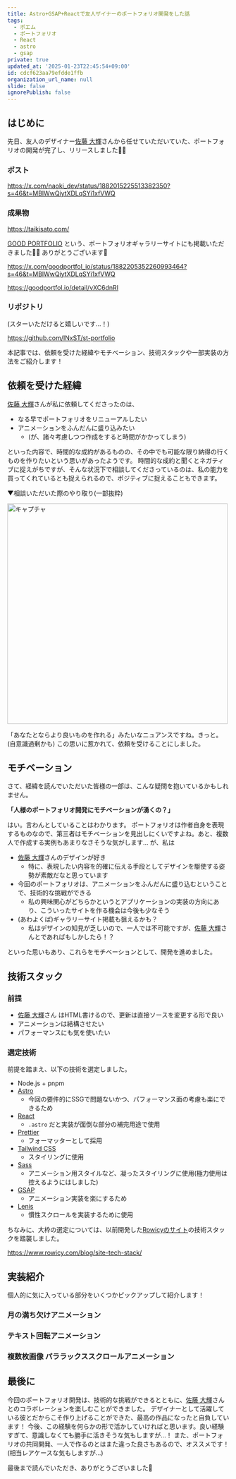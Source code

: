 ```yaml
---
title: Astro+GSAP+Reactで友人ザイナーのポートフォリオ開発をした話
tags:
  - ポエム
  - ポートフォリオ
  - React
  - astro
  - gsap
private: true
updated_at: '2025-01-23T22:45:54+09:00'
id: cdcf623aa79efdde1ffb
organization_url_name: null
slide: false
ignorePublish: false
---
```

## はじめに

先日、友人のデザイナー[佐藤 大輝](https://x.com/0521taiki1)さんから任せていただいていた、ポートフォリオの開発が完了し、リリースしました:clap::clap:

### ポスト

https://x.com/naoki_dev/status/1882015225513382350?s=46&t=MBlWwQiytXDLqSYi1xfVWQ

### 成果物

https://taikisato.com/

[GOOD PORTFOLIO](https://goodportfol.io/) という、ポートフォリオギャラリーサイトにも掲載いただきました:clap::clap:
ありがとうございます:bow:

https://x.com/goodportfol_io/status/1882205352260993464?s=46&t=MBlWwQiytXDLqSYi1xfVWQ

https://goodportfol.io/detail/vXC6dnRI

### リポジトリ

(スターいただけると嬉しいです...！)

https://github.com/INxST/st-portfolio

本記事では、依頼を受けた経緯やモチベーション、技術スタックや一部実装の方法をご紹介します！

## 依頼を受けた経緯

[佐藤 大輝](https://x.com/0521taiki1)さんが私に依頼してくださったのは、

- なる早でポートフォリオをリニューアルしたい
- アニメーションをふんだんに盛り込みたい
  - (が、諸々考慮しつつ作成をすると時間がかかってしまう)

といった内容で、時間的な成約があるものの、その中でも可能な限り納得の行くものを作りたいという思いがあったようです。
時間的な成約と聞くとネガティブに捉えがちですが、そんな状況下で相談してくださっているのは、私の能力を買ってくれているとも捉えられるので、ポジティブに捉えることもできます。

▼相談いただいた際のやり取り(一部抜粋)

<img src="https://qiita-image-store.s3.ap-northeast-1.amazonaws.com/0/3717182/63219e7e-fb17-2a58-9f8f-a0b94c0989fd.png" width="500" alt="キャプチャ">

「あなたとならより良いものを作れる」みたいなニュアンスですね。きっと。(自意識過剰かも)
この思いに惹かれて、依頼を受けることにしました。

## モチベーション

さて、経緯を読んでいただいた皆様の一部は、こんな疑問を抱いているかもしれません。

**「人様のポートフォリオ開発にモチベーションが湧くの？」**

はい。言わんとしていることはわかります。
ポートフォリオは作者自身を表現するものなので、第三者はモチベーションを見出しにくいですよね。あと、複数人で作成する実例もあまりなさそうな気がします...
が、私は

- [佐藤 大輝](https://x.com/0521taiki1)さんのデザインが好き
  - 特に、表現したい内容を的確に伝える手段としてデザインを駆使する姿勢が素敵だなと思っています
- 今回のポートフォリオは、アニメーションをふんだんに盛り込むということで、技術的な挑戦ができる
  - 私の興味関心がどちらかというとアプリケーションの実装の方向にあり、こういったサイトを作る機会は今後も少なそう
- (あわよくば)ギャラリーサイト掲載も狙えるかも？
  - 私はデザインの知見が乏しいので、一人では不可能ですが、[佐藤 大輝](https://x.com/0521taiki1)さんとであればもしかしたら！？

といった思いもあり、これらをモチベーションとして、開発を進めました。

## 技術スタック

### 前提

- [佐藤 大輝](https://x.com/0521taiki1)さん はHTML書けるので、更新は直接ソースを変更する形で良い
- アニメーションは結構させたい
- パフォーマンスにも気を使いたい

### 選定技術

前提を踏まえ、以下の技術を選定しました。

- Node.js + pnpm
- [Astro](https://astro.build/)
  - 今回の要件的にSSGで問題ないかつ、パフォーマンス面の考慮も楽にできるため
- [React](https://ja.react.dev/)
  - `.astro` だと実装が面倒な部分の補完用途で使用
- [Prettier](https://prettier.io/)
  - フォーマッターとして採用
- [Tailwind CSS](https://tailwindcss.com/)
  - スタイリングに使用
- [Sass](https://sass-lang.com/)
  - アニメーション用スタイルなど、凝ったスタイリングに使用(極力使用は控えるようにはしました)
- [GSAP](https://greensock.com/gsap/)
  - アニメーション実装を楽にするため
- [Lenis](https://lenis.darkroom.engineering/)
  - 慣性スクロールを実装するために使用

ちなみに、大枠の選定については、以前開発した[Rowicyのサイト](https://www.rowicy.com/)の技術スタックを踏襲しました。

https://www.rowicy.com/blog/site-tech-stack/

## 実装紹介

個人的に気に入っている部分をいくつかピックアップして紹介します！

### 月の満ち欠けアニメーション

### テキスト回転アニメーション

### 複数枚画像 パララックススクロールアニメーション

## 最後に

今回のポートフォリオ開発は、技術的な挑戦ができるとともに、[佐藤 大輝](https://x.com/0521taiki1)さんとのコラボレーションを楽しむことができました。
デザイナーとして活躍している彼とだからこそ作り上げることができた、最高の作品になったと自負しています！
今後、この経験を何らかの形で活かしていければと思います。良い経験すぎて、意識しなくても勝手に活きそうな気もしますが...！
また、ポートフォリオの共同開発、一人で作るのとはまた違った良さもあるので、オススメです！(相当レアケースな気もしますが...)

最後まで読んでいただき、ありがとうございました:bow:
